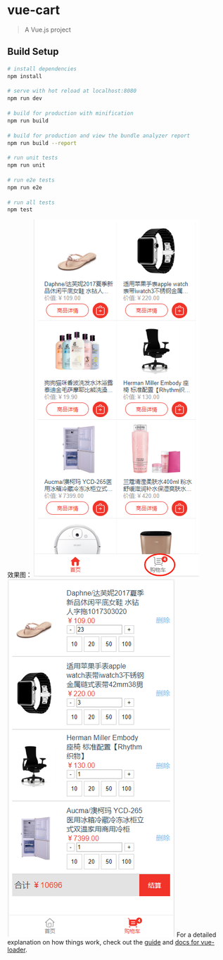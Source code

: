 # vue-cart

> A Vue.js project

## Build Setup

``` bash
# install dependencies
npm install

# serve with hot reload at localhost:8080
npm run dev

# build for production with minification
npm run build

# build for production and view the bundle analyzer report
npm run build --report

# run unit tests
npm run unit

# run e2e tests
npm run e2e

# run all tests
npm test
```
效果图：
![Image text](https://raw.githubusercontent.com/AMONTOP/img-folder/master/%E8%B4%AD%E7%89%A9%E8%BD%A6.png)
![Image text](https://raw.githubusercontent.com/AMONTOP/img-folder/master/%E8%B4%AD%E7%89%A9%E8%BD%A62.png)
For a detailed explanation on how things work, check out the [guide](http://vuejs-templates.github.io/webpack/) and [docs for vue-loader](http://vuejs.github.io/vue-loader).

